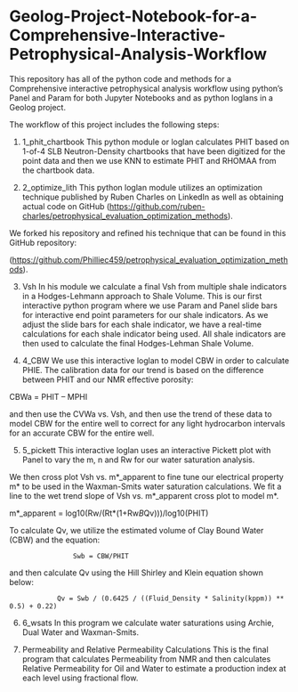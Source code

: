 # Geolog-Project-Notebook-for-a-Comprehensive-Interactive-Petrophysical-Analysis-Workflow
This repository has all of the python code and methods for a Comprehensive interactive petrophysical analysis workflow using python’s Panel and Param for both Jupyter Notebooks and as python loglans in a Geolog project. 

The workflow of this project includes the following steps:

1)	1_phit_chartbook
This python module or loglan calculates PHIT based on 1-of-4 SLB Neutron-Density chartbooks that have been digitized for the point data and then we use KNN to estimate PHIT and RHOMAA from the chartbook data. 

2)	2_optimize_lith
This python loglan module utilizes an optimization technique published by Ruben Charles on LinkedIn as well as obtaining actual code on GitHub (https://github.com/ruben-charles/petrophysical_evaluation_optimization_methods). 

We forked his repository and refined his technique that can be found in this GitHub repository: 

(https://github.com/Philliec459/petrophysical_evaluation_optimization_methods). 

3)	Vsh
In his module we calculate a final Vsh from multiple shale indicators in a Hodges-Lehmann approach to Shale Volume. This is our first interactive python program where we use Param and Panel slide bars for interactive end point parameters for our shale indicators. As we adjust the slide bars for each shale indicator, we have a real-time calculations for each shale indicator being used. All shale indicators are then used to calculate the final Hodges-Lehman Shale Volume.  

4)	4_CBW
We use this interactive loglan to model CBW in order to calculate PHIE. The calibration data for our trend is based on the difference between  PHIT and our NMR effective porosity: 

CBWa = PHIT – MPHI 

and then use the CVWa vs. Vsh, and then use the trend of these data to model CBW for the entire well to correct for any light hydrocarbon intervals for an accurate CBW for the entire well.

5)	5_pickett
This interactive loglan uses an interactive Pickett plot with Panel to vary the m, n and Rw for our water saturation analysis. 

We then cross plot Vsh vs. m*_apparent to fine tune our electrical property m* to be used in the Waxman-Smits water saturation calculations. We fit a line to the wet trend slope of Vsh vs. m*_apparent cross plot to model m*.

m*_apparent = log10(Rw/(Rt*(1+Rw*B*Qv)))/log10(PHIT)

To calculate Qv, we utilize the estimated volume of Clay Bound Water (CBW) and the equation:

        			Swb = CBW/PHIT

and then calculate Qv using the Hill Shirley and Klein equation shown below:

        		Qv = Swb / (0.6425 / ((Fluid_Density * Salinity(kppm)) ** 0.5) + 0.22)


6)	6_wsats
In this program we calculate water saturations using Archie, Dual Water and Waxman-Smits. 


7)	Permeability and Relative Permeability Calculations 
This is the final program that calculates Permeability from NMR and then calculates Relative Permeability for Oil and Water to estimate a production index at each level using fractional flow. 

